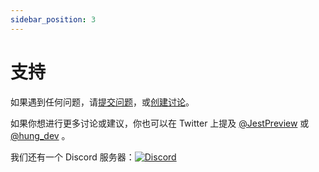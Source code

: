 ```yaml
---
sidebar_position: 3
---
```


# 支持

如果遇到任何问题，请[提交问题](https://github.com/nvh95/jest-preview/issues)，或[创建讨论](https://github.com/nvh95/jest-preview/discussions)。

如果你想进行更多讨论或建议，你也可以在 Twitter 上提及 [@JestPreview](https://twitter.com/JestPreview) 或 [@hung_dev](https://twitter.com/hung_dev) 。

我们还有一个 Discord 服务器：[![Discord](https://img.shields.io/discord/967456149735637002?logo=discord&logoColor=ffffff&style=flat-square)](https://discord.gg/z4DRBmk7vx)
